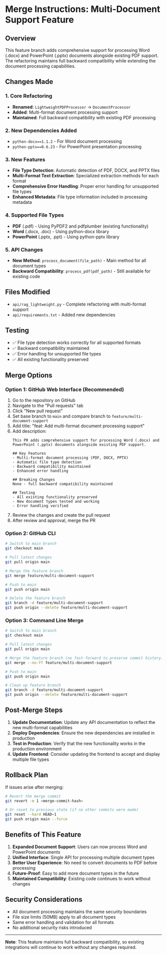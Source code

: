 # Merge Instructions: Multi-Document Support Feature

## Overview
This feature branch adds comprehensive support for processing Word (.docx) and PowerPoint (.pptx) documents alongside existing PDF support. The refactoring maintains full backward compatibility while extending the document processing capabilities.

## Changes Made

### 1. Core Refactoring
- **Renamed**: `LightweightPDFProcessor` → `DocumentProcessor`
- **Added**: Multi-format document processing support
- **Maintained**: Full backward compatibility with existing PDF processing

### 2. New Dependencies Added
- `python-docx==1.1.2` - For Word document processing
- `python-pptx==0.6.23` - For PowerPoint presentation processing

### 3. New Features
- **File Type Detection**: Automatic detection of PDF, DOCX, and PPTX files
- **Multi-Format Text Extraction**: Specialized extraction methods for each format
- **Comprehensive Error Handling**: Proper error handling for unsupported file types
- **Enhanced Metadata**: File type information included in processing metadata

### 4. Supported File Types
- **PDF** (.pdf) - Using PyPDF2 and pdfplumber (existing functionality)
- **Word** (.docx, .doc) - Using python-docx library
- **PowerPoint** (.pptx, .ppt) - Using python-pptx library

### 5. API Changes
- **New Method**: `process_document(file_path)` - Main method for all document types
- **Backward Compatibility**: `process_pdf(pdf_path)` - Still available for existing code

## Files Modified
- `api/rag_lightweight.py` - Complete refactoring with multi-format support
- `api/requirements.txt` - Added new dependencies

## Testing
- ✅ File type detection works correctly for all supported formats
- ✅ Backward compatibility maintained
- ✅ Error handling for unsupported file types
- ✅ All existing functionality preserved

## Merge Options

### Option 1: GitHub Web Interface (Recommended)
1. Go to the repository on GitHub
2. Navigate to the "Pull requests" tab
3. Click "New pull request"
4. Set base branch to `main` and compare branch to `feature/multi-document-support`
5. Add title: "feat: Add multi-format document processing support"
6. Add description:
   ```
   This PR adds comprehensive support for processing Word (.docx) and PowerPoint (.pptx) documents alongside existing PDF support.
   
   ## Key Features
   - Multi-format document processing (PDF, DOCX, PPTX)
   - Automatic file type detection
   - Backward compatibility maintained
   - Enhanced error handling
   
   ## Breaking Changes
   None - full backward compatibility maintained
   
   ## Testing
   - All existing functionality preserved
   - New document types tested and working
   - Error handling verified
   ```
7. Review the changes and create the pull request
8. After review and approval, merge the PR

### Option 2: GitHub CLI
```bash
# Switch to main branch
git checkout main

# Pull latest changes
git pull origin main

# Merge the feature branch
git merge feature/multi-document-support

# Push to main
git push origin main

# Delete the feature branch
git branch -d feature/multi-document-support
git push origin --delete feature/multi-document-support
```

### Option 3: Command Line Merge
```bash
# Switch to main branch
git checkout main

# Pull latest changes
git pull origin main

# Merge the feature branch (no fast-forward to preserve commit history)
git merge --no-ff feature/multi-document-support

# Push to main
git push origin main

# Clean up feature branch
git branch -d feature/multi-document-support
git push origin --delete feature/multi-document-support
```

## Post-Merge Steps
1. **Update Documentation**: Update any API documentation to reflect the new multi-format capabilities
2. **Deploy Dependencies**: Ensure the new dependencies are installed in production
3. **Test in Production**: Verify that the new functionality works in the production environment
4. **Update Frontend**: Consider updating the frontend to accept and display multiple file types

## Rollback Plan
If issues arise after merging:
```bash
# Revert the merge commit
git revert -m 1 <merge-commit-hash>

# Or reset to previous state (if no other commits were made)
git reset --hard HEAD~1
git push origin main --force
```

## Benefits of This Feature
1. **Expanded Document Support**: Users can now process Word and PowerPoint documents
2. **Unified Interface**: Single API for processing multiple document types
3. **Better User Experience**: No need to convert documents to PDF before processing
4. **Future-Proof**: Easy to add more document types in the future
5. **Maintained Compatibility**: Existing code continues to work without changes

## Security Considerations
- All document processing maintains the same security boundaries
- File size limits (50MB) apply to all document types
- Same error handling and validation for all formats
- No additional security risks introduced

---
**Note**: This feature maintains full backward compatibility, so existing integrations will continue to work without any changes required.
